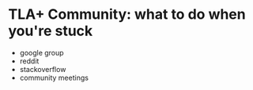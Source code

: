 # TLA+ Community: what to do when you're stuck
* google group
* reddit
* stackoverflow
* community meetings
